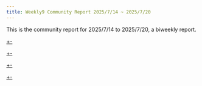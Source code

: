 ```yaml
---
title: Weekly9 Community Report 2025/7/14 ~ 2025/7/20
---
```


This is the community report for 2025/7/14 to 2025/7/20, a biweekly report.

[+-](/weekly/weekly9/official.md#:embed)

[+-](/weekly/weekly9/projects.md#:embed)

[+-](/weekly/weekly9/packages.md#:embed)

[+-](/weekly/weekly9/community.md#:embed)

